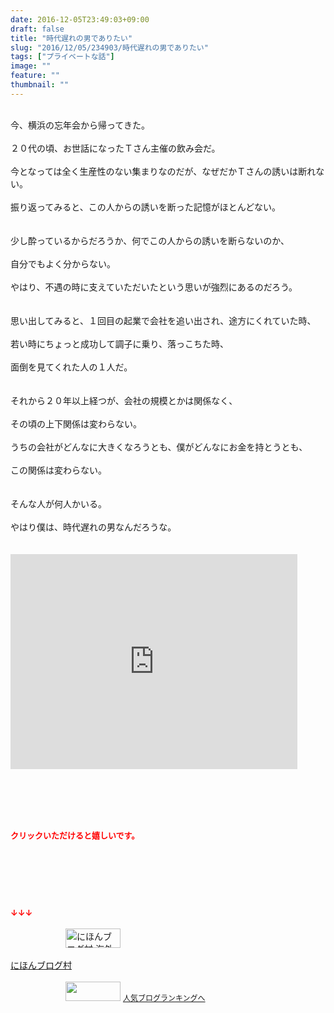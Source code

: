 ```yaml
---
date: 2016-12-05T23:49:03+09:00
draft: false
title: "時代遅れの男でありたい"
slug: "2016/12/05/234903/時代遅れの男でありたい"
tags: ["プライベートな話"]
image: ""
feature: ""
thumbnail: ""
---
```

<br/>今、横浜の忘年会から帰ってきた。<br/><br/>２０代の頃、お世話になったＴさん主催の飲み会だ。<br/><br/>今となっては全く生産性のない集まりなのだが、なぜだかＴさんの誘いは断れない。<br/><br/>振り返ってみると、この人からの誘いを断った記憶がほとんどない。<br/><br/><br/>少し酔っているからだろうか、何でこの人からの誘いを断らないのか、<br/><br/>自分でもよく分からない。<br/><br/>やはり、不遇の時に支えていただいたという思いが強烈にあるのだろう。<br/><br/><br/>思い出してみると、１回目の起業で会社を追い出され、途方にくれていた時、<br/><br/>若い時にちょっと成功して調子に乗り、落っこちた時、<br/><br/>面倒を見てくれた人の１人だ。<br/><br/><br/>それから２０年以上経つが、会社の規模とかは関係なく、<br/><br/>その頃の上下関係は変わらない。<br/><br/>うちの会社がどんなに大きくなろうとも、僕がどんなにお金を持とうとも、<br/><br/>この関係は変わらない。<br/><br/><br/>そんな人が何人かいる。<br/><br/>やはり僕は、時代遅れの男なんだろうな。<br/><br/><br/><iframe width="459" height="344" src="https://www.youtube.com/embed/g7l67VKDL8w?enablejsapi=1&amp;origin=https%3A%2F%2Fameblo.jp" frameborder="0" allowfullscreen="" data-amb-layout="fill-width" title="動画"></iframe><br/><br/><br/><br/><p></p><br/><p><font color="#ff0000" size="2"><strong>クリックいただけると嬉しいです。</strong></font><br/></p><br/><p> <br/></p><br/><p><font color="#ff0000" size="2"><strong>↓↓↓</strong></font><br/>  <br/><a href="ranking.html?p_cid=01260127" target="_blank"><img width="88" height="31" alt="にほんブログ村 海外生活ブログ バリ島情報へ" src="data:image/svg+xml;charset=utf-8,%3Csvg%20xmlns%3D%22http%3A%2F%2Fwww.w3.org%2F2000%2Fsvg%22%20title%3D%22Placeholder%20for%20Images%22%20role%3D%22presentation%22%20viewBox%3D%220%200%2088%2031%22%20%2F%3E" border="0" data-src="https://img-proxy.blog-video.jp/images?url=http%3A%2F%2Foverseas.blogmura.com%2Fbali%2Fimg%2Fbali88_31.gif" style="aspect-ratio: auto 88 / 31;"/><noscript><img width="88" height="31" alt="にほんブログ村 海外生活ブログ バリ島情報へ" src="https://img-proxy.blog-video.jp/images?url=http%3A%2F%2Foverseas.blogmura.com%2Fbali%2Fimg%2Fbali88_31.gif" border="0"></noscript></a><br/>  <br/><a href="ranking.html?p_cid=01260127" target="_blank">にほんブログ村</a><br/>  <br/><a title="人気ブログランキングへ" href="link.php?1804582"><img width="88" height="31" src="data:image/svg+xml;charset=utf-8,%3Csvg%20xmlns%3D%22http%3A%2F%2Fwww.w3.org%2F2000%2Fsvg%22%20title%3D%22Placeholder%20for%20Images%22%20role%3D%22presentation%22%20viewBox%3D%220%200%2088%2031%22%20%2F%3E" border="0" data-src="https://blog.with2.net/img/banner/banner_22.gif" style="aspect-ratio: auto 88 / 31;"/><noscript><img width="88" height="31" src="https://blog.with2.net/img/banner/banner_22.gif" border="0"></noscript></a> <a style="font-size: 12px;" href="link.php?1804582">人気ブログランキングへ</a><br/></p>

